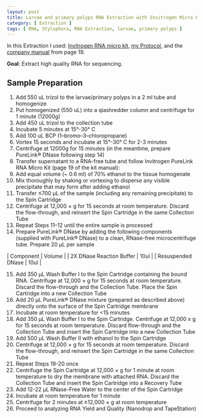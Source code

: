 ```yaml
---
layout: post
title: Larvae and primary polyps RNA Extraction with Invitrogen Micro Kit
category: [ Extraction ]
tags: [ RNA, Stylophora, RNA Extraction, larvae, primary polyps ]
---
```


In this Extraction I used: [Invitrogen RNA micro kit](https://www.thermofisher.com/order/catalog/product/12183016?SID=srch-srp-12183016#/12183016?SID=srch-srp-12183016), [my Protocol](https://github.com/fscucchia/FScucchia_Lab_Notebook-Mass_Lab/blob/master/protocols/Coral%20fragment%20RNA%20extraction.docx), and the [company manual](https://github.com/fscucchia/FScucchia_Lab_Notebook-Mass_Lab/blob/master/company-manuals/purelink_rna_micro_kit_man.pdf) from page 19.

**Goal**: Extract high quality RNA for sequencing.   

## Sample Preparation

1. Add 550 uL trizol to the larvae/primary polyps in a 2 ml tube and homogenize
2.	Put homogenized (550 uL) into a qiashredder column and centrifuge for 1 minute (12000g)
3.   Add 450 uL trizol to the collection tube
4.	Incubate 5 minutes at 15°-30° C
5.	Add 100 uL BCP (1–bromo–3–chloropropane)
6.	Vortex 15 seconds and incubate at 15°-30° C for 2-3 minutes
7.	Centrifuge at 12000g for 15 minutes (in the meantime, prepare PureLink® DNase following step 14)
8.	Transfer supernatant to a RNA-free tube and follow Invitrogen PureLink RNA Micro Kit (page 19 of the kit manual):
9.	Add equal volume (~ 0.6 ml) of 70% ethanol to the tissue homogenate
10.	Mix thoroughly by shaking or vortexing to disperse any visible precipitate that may form after adding ethanol
11.	Transfer ≤700 μL of the sample (including any remaining precipitate) to the Spin Cartridge
12.	Centrifuge at 12,000 × g for 15 seconds at room temperature. Discard the flow-through, and reinsert the Spin Cartridge in the same Collection Tube
13.	Repeat Steps 11–12 until the entire sample is processed
14.	Prepare PureLink® DNase by adding the following components (supplied with PureLink® DNase) to a clean, RNase-free microcentrifuge tube. Prepare 20 μL per sample

| Component | Volume |
| 2X DNase Reaction Buffer | 10ul |
| Resuspended DNase | 10ul |

15.	Add 350 μL Wash Buffer I to the Spin Cartridge containing the bound RNA. Centrifuge at 12,000 × g for 15 seconds at room temperature. Discard the flow-through and the Collection Tube. Place the Spin Cartridge into a new Collection Tube
16.	Add 20 μL PureLink® DNase mixture (prepared as described above) directly onto the surface of the Spin Cartridge membrane
17.	Incubate at room temperature for <15 minutes
18.	Add 350 μL Wash Buffer I to the Spin Cartridge. Centrifuge at 12,000 x g for 15 seconds at room temperature. Discard flow-through and the Collection Tube and insert the Spin Cartridge into a new Collection Tube
19.	Add 500 μL Wash Buffer II with ethanol to the Spin Cartridge
20.	Centrifuge at 12,000 × g for 15 seconds at room temperature. Discard the flow-through, and reinsert the Spin Cartridge in the same Collection Tube
21.	Repeat Steps 19-20 once
22.	Centrifuge the Spin Cartridge at 12,000 × g for 1 minute at room temperature to dry the membrane with attached RNA. Discard the Collection Tube and insert the Spin Cartridge into a Recovery Tube
23.	Add 12-22 μL RNase-Free Water to the center of the Spin Cartridge
24.	Incubate at room temperature for 1 minute
25.	Centrifuge for 2 minutes at ≥12,000 × g at room temperature
26.	Proceed to analyzing RNA Yield and Quality (Nanodrop and TapeStation)

